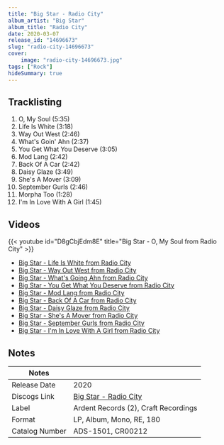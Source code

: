 ```yaml
---
title: "Big Star - Radio City"
album_artist: "Big Star"
album_title: "Radio City"
date: 2020-03-07
release_id: "14696673"
slug: "radio-city-14696673"
cover:
    image: "radio-city-14696673.jpg"
tags: ["Rock"]
hideSummary: true
---
```


## Tracklisting
1. O, My Soul (5:35)
2. Life Is White (3:18)
3. Way Out West (2:46)
4. What's Goin' Ahn (2:37)
5. You Get What You Deserve (3:05)
6. Mod Lang (2:42)
7. Back Of A Car (2:42)
8. Daisy Glaze (3:49)
9. She's A Mover (3:09)
10. September Gurls (2:46)
11. Morpha Too (1:28)
12. I'm In Love With A Girl (1:45)

## Videos
{{< youtube id="D8gCbjEdm8E" title="Big Star - O, My Soul from Radio City" >}}
- [Big Star - Life Is White from Radio City](https://www.youtube.com/watch?v=E0hTut28BuE)
- [Big Star - Way Out West from Radio City](https://www.youtube.com/watch?v=xzCKBdfAu7A)
- [Big Star - What's Going Ahn from Radio City](https://www.youtube.com/watch?v=uwmjkehHnK0)
- [Big Star - You Get What You Deserve from Radio City](https://www.youtube.com/watch?v=9QVYLp4NbIM)
- [Big Star - Mod Lang from Radio City](https://www.youtube.com/watch?v=xLhL5QywYy4)
- [Big Star - Back Of A Car from Radio City](https://www.youtube.com/watch?v=8OX4UQ64Rj8)
- [Big Star - Daisy Glaze from Radio City](https://www.youtube.com/watch?v=f5iRPW5jFGs)
- [Big Star - She's A Mover from Radio City](https://www.youtube.com/watch?v=HNMbQoK0jlE)
- [Big Star - September Gurls from Radio City](https://www.youtube.com/watch?v=7kbYVZ8eR-o)
- [Big Star - I'm In Love With A Girl from Radio City](https://www.youtube.com/watch?v=I0bWB56Tjok)

## Notes

| Notes          |             |
| ---------------| ----------- |
| Release Date   | 2020 |
| Discogs Link   | [Big Star - Radio City](https://www.discogs.com/release/14696673) |
| Label          | Ardent Records (2), Craft Recordings |
| Format         | LP, Album, Mono, RE, 180 |
| Catalog Number | ADS-1501, CR00212 |

